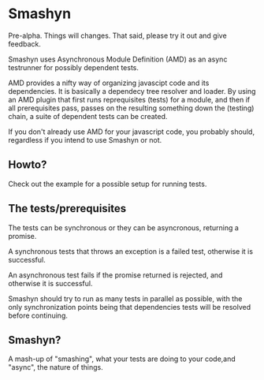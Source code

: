 Smashyn
=======

Pre-alpha. Things will changes. That said, please try it out and give feedback.

Smashyn uses Asynchronous Module Definition (AMD) as an async testrunner for possibly dependent tests.

AMD provides a nifty way of organizing javascipt code and its dependencies. It is basically a dependecy 
tree resolver and loader.
By using an AMD plugin that first runs reprequisites (tests) for a module, and then if all prerequisites pass, 
passes on the resulting something down the (testing) chain, a suite of dependent tests can be created.

If you don't already use AMD for your javascript code, you probably should, regardless if you intend to use Smashyn or not. 


Howto?
-------

Check out the example for a possible setup for running tests.


The tests/prerequisites
-------

The tests can be synchronous or they can be asyncronous, returning a promise. 

A synchronous tests that throws an exception is a failed test, otherwise it is successful.

An asynchronous test fails if the promise returned is rejected, and otherwise it is successful. 

Smashyn should try to run as many tests in parallel as possible, with the only synchronization points being 
that dependencies tests will be resolved before continuing.


Smashyn?
-------

A mash-up of "smashing", what your tests are doing to your code,and "async", the nature of things.
